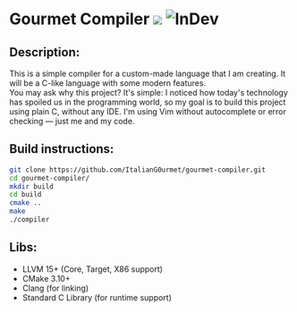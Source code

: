 # Gourmet Compiler ![](https://img.shields.io/badge/Platform-Linux-only-blue) ![InDev](https://img.shields.io/badge/Status-InDev-red)

## **Description:**

This is a simple compiler for a custom-made language that I am creating. It will be a C-like language with some modern features.  
You may ask why this project? It's simple: I noticed how today's technology has spoiled us in the programming world, so my goal is to build this project using plain C, without any IDE. I'm using Vim without autocomplete or error checking — just me and my code.

## **Build instructions:**
```bash
git clone https://github.com/ItalianG0urmet/gourmet-compiler.git
cd gourmet-compiler/
mkdir build
cd build
cmake ..
make
./compiler
```
## **Libs:**
- LLVM 15+ (Core, Target, X86 support)
- CMake 3.10+
- Clang (for linking)
- Standard C Library (for runtime support)
